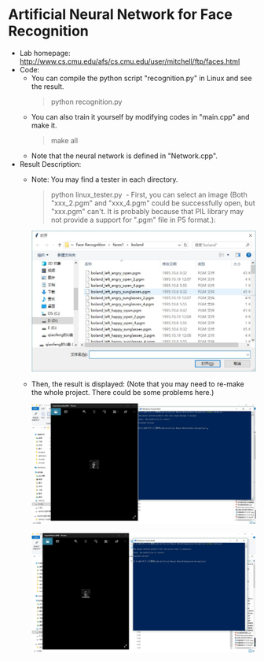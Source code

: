 # Artificial Neural Network for Face Recognition
- Lab homepage: http://www.cs.cmu.edu/afs/cs.cmu.edu/user/mitchell/ftp/faces.html
- Code:
  - You can compile the python script "recognition.py" in Linux and see the result.
    > python recognition.py
  - You can also train it yourself by modifying codes in "main.cpp" and make it.
    > make all
  - Note that the neural network is defined in "Network.cpp".
- Result Description:
  - Note: You may find a tester in each directory.
    > python linux_tester.py
  - First, you can select an image (Both "xxx_2.pgm" and "xxx_4.pgm" could be successfully open, but "xxx.pgm" can't. It is probably because that PIL library may not provide a support for ".pgm" file in P5 format.):
  
    ![image](https://github.com/qiaofengmarco/Artificial-Intelligence/raw/master/Lab1-Artificial%20Neural%20Network/Result%20Description/1.jpg)

  - Then, the result is displayed: (Note that you may need to re-make the whole project. There could be some problems here.)
  
    ![image](https://github.com/qiaofengmarco/Artificial-Intelligence/raw/master/Lab1-Artificial%20Neural%20Network/Result%20Description/2.jpg)

    ![image](https://github.com/qiaofengmarco/Artificial-Intelligence/raw/master/Lab1-Artificial%20Neural%20Network/Result%20Description/3.jpg)
